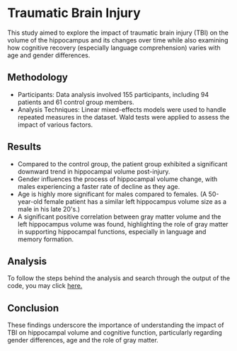 # Traumatic Brain Injury

This study aimed to explore the impact of traumatic brain injury (TBI) on the volume of the hippocampus and its changes over time while also examining how cognitive recovery (especially language comprehension) varies with age and gender differences.

## Methodology
  - Participants: Data analysis involved 155 participants, including 94 patients and 61 control group members.
  - Analysis Techniques: Linear mixed-effects models were used to handle repeated measures in the dataset. Wald tests were applied to assess the impact of various factors.

## Results
  - Compared to the control group, the patient group exhibited a significant downward trend in hippocampal volume post-injury.
  - Gender influences the process of hippocampal volume change, with males experiencing a faster rate of decline as they age.
  - Age is highly more significant for males compared to females. (A 50-year-old female patient has a similar left hippocampus volume size as a male in his late 20's.)
  - A significant positive correlation between gray matter volume and the left hippocampus volume was found, highlighting the role of gray matter in supporting hippocampal functions, especially in language and memory formation.

## Analysis
To follow the steps behind the analysis and search through the output of the code, you may click [here.](https://furkandanisman.github.io/TraumaticBrainInjury/Code/TBI.html)

## Conclusion
These findings underscore the importance of understanding the impact of TBI on hippocampal volume and cognitive function, particularly regarding gender differences, age and the role of gray matter.

